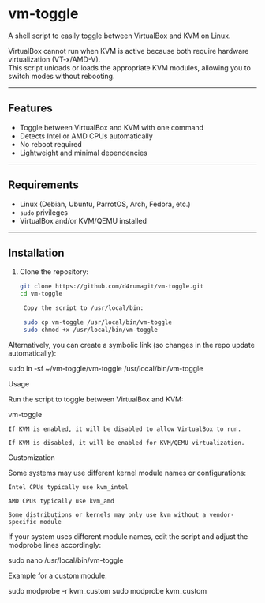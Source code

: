 # vm-toggle

A shell script to easily toggle between VirtualBox and KVM on Linux.

VirtualBox cannot run when KVM is active because both require hardware virtualization (VT-x/AMD-V).  
This script unloads or loads the appropriate KVM modules, allowing you to switch modes without rebooting.

---

## Features
- Toggle between VirtualBox and KVM with one command
- Detects Intel or AMD CPUs automatically
- No reboot required
- Lightweight and minimal dependencies

---

## Requirements
- Linux (Debian, Ubuntu, ParrotOS, Arch, Fedora, etc.)
- `sudo` privileges
- VirtualBox and/or KVM/QEMU installed

---

## Installation
1. Clone the repository:
   ```bash
   git clone https://github.com/d4rumagit/vm-toggle.git
   cd vm-toggle

    Copy the script to /usr/local/bin:

    sudo cp vm-toggle /usr/local/bin/vm-toggle
    sudo chmod +x /usr/local/bin/vm-toggle

Alternatively, you can create a symbolic link (so changes in the repo update automatically):

sudo ln -sf ~/vm-toggle/vm-toggle /usr/local/bin/vm-toggle

Usage

Run the script to toggle between VirtualBox and KVM:

vm-toggle

    If KVM is enabled, it will be disabled to allow VirtualBox to run.

    If KVM is disabled, it will be enabled for KVM/QEMU virtualization.

Customization

Some systems may use different kernel module names or configurations:

    Intel CPUs typically use kvm_intel

    AMD CPUs typically use kvm_amd

    Some distributions or kernels may only use kvm without a vendor-specific module

If your system uses different module names, edit the script and adjust the modprobe lines accordingly:

sudo nano /usr/local/bin/vm-toggle

Example for a custom module:

sudo modprobe -r kvm_custom
sudo modprobe kvm_custom

